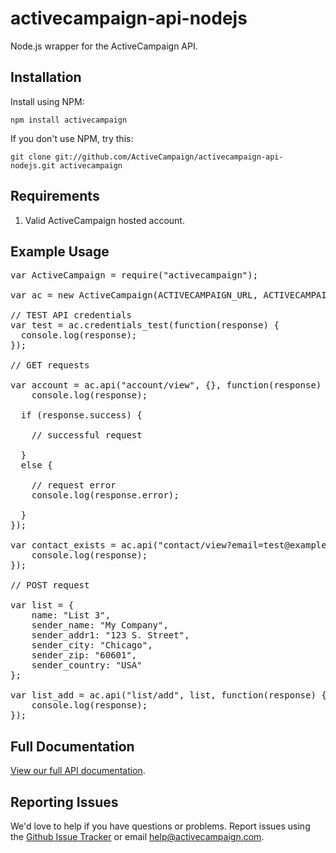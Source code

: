 # activecampaign-api-nodejs

Node.js wrapper for the ActiveCampaign API.

## Installation

Install using NPM:

`npm install activecampaign`

If you don't use NPM, try this:

`git clone git://github.com/ActiveCampaign/activecampaign-api-nodejs.git activecampaign`

## Requirements

1. Valid ActiveCampaign hosted account.

## Example Usage

<pre>
var ActiveCampaign = require("activecampaign");

var ac = new ActiveCampaign(ACTIVECAMPAIGN_URL, ACTIVECAMPAIGN_API_KEY);

// TEST API credentials
var test = ac.credentials_test(function(response) {
  console.log(response);
});

// GET requests

var account = ac.api("account/view", {}, function(response) {
	console.log(response);
	
  if (response.success) {

    // successful request

  }
  else {

    // request error
    console.log(response.error);

  }
});

var contact_exists = ac.api("contact/view?email=test@example.com", {}, function(response) {
	console.log(response);
});

// POST request

var list = {
	name: "List 3",
	sender_name: "My Company",
	sender_addr1: "123 S. Street",
	sender_city: "Chicago",
	sender_zip: "60601",
	sender_country: "USA"
};

var list_add = ac.api("list/add", list, function(response) {
	console.log(response);
});
</pre>

## Full Documentation

[View our full API documentation](http://activecampaign.com/api).

## Reporting Issues

We'd love to help if you have questions or problems. Report issues using the [Github Issue Tracker](https://github.com/ActiveCampaign/activecampaign-api-nodejs/issues) or email [help@activecampaign.com](mailto:help@activecampaign.com).
